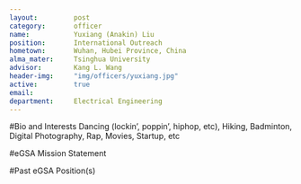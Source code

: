 ```yaml
---
layout:     	post
category:       officer
name:     	 	Yuxiang (Anakin) Liu
position: 		International Outreach
hometown: 		Wuhan, Hubei Province, China
alma_mater: 	Tsinghua University
advisor: 		Kang L. Wang
header-img: 	"img/officers/yuxiang.jpg"
active: 		true
email: 			
department: 	Electrical Engineering
---
```


#Bio and Interests
Dancing (lockin’, poppin’, hiphop, etc), Hiking, Badminton, Digital Photography, Rap, Movies, Startup, etc


#eGSA Mission Statement


#Past eGSA Position(s)